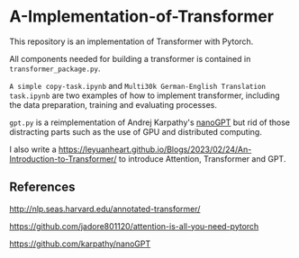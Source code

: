 # A-Implementation-of-Transformer

This repository is an implementation of Transformer with Pytorch. 

All components needed for building a transformer is contained in `transformer_package.py`.

`A simple copy-task.ipynb` and `Multi30k German-English Translation task.ipynb` are two examples of how to implement transformer, including the data preparation, training and evaluating processes.

`gpt.py` is a reimplementation of Andrej Karpathy's [nanoGPT](https://github.com/karpathy/nanoGPT) but rid of those distracting parts such as the use of GPU and distributed computing.

I also write a https://leyuanheart.github.io/Blogs/2023/02/24/An-Introduction-to-Transformer/ to introduce Attention, Transformer and GPT.

## References

http://nlp.seas.harvard.edu/annotated-transformer/

https://github.com/jadore801120/attention-is-all-you-need-pytorch

https://github.com/karpathy/nanoGPT